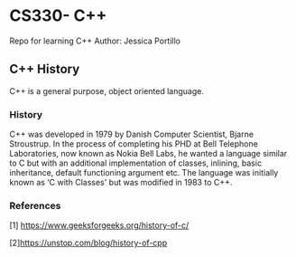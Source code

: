 # CS330- C++ 
Repo for learning C++ 
Author: Jessica Portillo 

## C++ History 
C++ is a general purpose, object oriented language. 
### History 
C++ was developed in 1979 by Danish Computer Scientist, Bjarne Stroustrup. In the process of completing his PHD at Bell Telephone Laboratories, now known as Nokia Bell  Labs, he wanted a language similar to C but with an additional implementation of classes, inlining, basic inheritance, default functioning argument etc. The language was initially known as ‘C with Classes' but was modified in 1983 to C++. 


### References
[1] https://www.geeksforgeeks.org/history-of-c/


[2]https://unstop.com/blog/history-of-cpp

